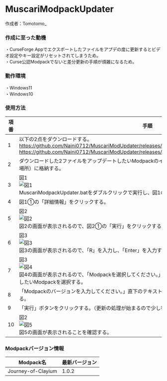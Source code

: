 # MuscariModpackUpdater
作成者：Tomotomo_

### 作成に至った動機
・CurseForge Appでエクスポートしたファイルをアプデの度に更新するとビデオ設定やキー設定がリセットされてしまうため。  
・Curse公認Modpackでないと差分更新の手順が煩雑になるため。

### 動作環境
・Windows11  
・Windows10

### 使用方法
|項番|手順|
|-|-|
|1|以下の2点をダウンロードする。<br>https://github.com/Naini0712/MuscariModUpdater/releases/download/release/MuscariModpackUpdater.bat<br>https://github.com/Naini0712/MuscariModUpdater/releases/download/release/MuscariModpackUpdater.ps1|
|2|ダウンロードした2ファイルをアップデートしたいModpackのインストールフォルダ（modsやscreenshotsがある場所）に格納する。
|3|図1<br>![図1](https://i.imgur.com/y5paoKD.png)<br>MuscariModpackUpdater.batをダブルクリックで実行し、図1の画面が表示されることを確認する。|
|4|図1①の「詳細情報」をクリックする。
|5|図2<br>![図2](https://i.imgur.com/V0SP8pl.png)<br>図2の画面が表示されるので、図2①の「実行」をクリックする。
|6|図3<br>![図3](https://i.imgur.com/mdA8ipd.png)<br>図3の画面が表示されるので、「R」を入力し、「Enter」を入力する。
|7|図3<br>![図4](https://i.imgur.com/KQY40Uk.png)<br>図4の画面が表示されるので、「Modpackを選択してください。」直下の「▼」ボタンをクリックし、アップデートしたいModpackを選択する。|
|8|「Modpackのバージョンを入力してください。」直下のテキストボックスにModpackの最新バージョンを入力する。|
|9|「実行」ボタンをクリックする。（更新の処理が始まるので少し待つ）
|10|図2<br>![図5](https://i.imgur.com/WrTzCEl.png)<br>図5の画面が表示されることを確認する。

### Modpackバージョン情報
|Modpack名|最新バージョン|
|-|-|
|Journey-of-Clayium|1.0.2|
